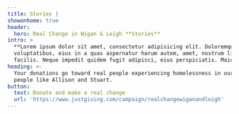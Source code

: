 ```yaml
---
title: Stories |
showonhome: true
header:
  hero: Real Change in Wigan & Leigh **Stories**
intro: >
  **Lorem ipsum dolor sit amet, consectetur adipisicing elit. Doloremque laborum
  voluptatibus, eius in a quas aspernatur harum autem, amet, nostrum libero
  facilis. Neque impedit quidem fugit adipisci, eius perspiciatis. Maiores?**
heading: >-
  Your donations go toward real people experiencing homelessness in our area,
  people like Allison and Stuart.
button:
  text: Donate and make a real change
  url: 'https://www.justgiving.com/campaign/realchangewiganandleigh'
---
```


